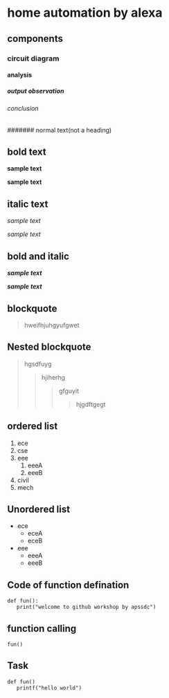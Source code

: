 # home automation by alexa
## components
### circuit diagram
#### analysis
##### output observation
###### conclusion
####### normal text(not a heading)
## bold text
**sample text**

__sample text__
## italic text
*sample text*

_sample text_
## bold and italic
**_sample text_**

__*sample text*__
## blockquote
> hweifhjuhgyufgwet
## Nested blockquote
> hgsdfuyg
>> hjiherhg
>>> gfguyit
>>>> hjgdftgegt
## ordered list
1. ece
2. cse
3. eee
   1. eeeA
   2. eeeB
4. civil
5. mech
## Unordered list
- ece
     * eceA
     * eceB
- eee
     + eeeA
     + eeeB
## Code of function defination
```
def fun():
   print("welcome to github workshop by apssdc")
```
## function calling
`
fun()
`
## Task
```
def fun()
   printf("hello world")
```

